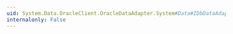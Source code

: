```yaml
---
uid: System.Data.OracleClient.OracleDataAdapter.System#Data#IDbDataAdapter#UpdateCommand
internalonly: False
---
```

